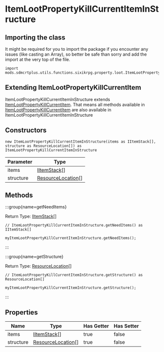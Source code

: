 # ItemLootPropertyKillCurrentItemInStructure

## Importing the class

It might be required for you to import the package if you encounter any issues (like casting an Array), so better be safe than sorry and add the import at the very top of the file.
```zenscript
import mods.sdmcrtplus.utils.functions.sixikrpg.property.loot.ItemLootPropertyKillCurrentItemInStructure;
```


## Extending ItemLootPropertyKillCurrentItem

ItemLootPropertyKillCurrentItemInStructure extends [ItemLootPropertyKillCurrentItem](/mods/sdmcrtplus/utils/functions/sixikrpg/property/loot/ItemLootPropertyKillCurrentItem). That means all methods available in [ItemLootPropertyKillCurrentItem](/mods/sdmcrtplus/utils/functions/sixikrpg/property/loot/ItemLootPropertyKillCurrentItem) are also available in ItemLootPropertyKillCurrentItemInStructure

## Constructors


```zenscript
new ItemLootPropertyKillCurrentItemInStructure(items as IItemStack[], structure as ResourceLocation[]) as ItemLootPropertyKillCurrentItemInStructure
```
| Parameter |                             Type                             |
|-----------|--------------------------------------------------------------|
| items     | [IItemStack](/vanilla/api/item/IItemStack)[]                 |
| structure | [ResourceLocation](/vanilla/api/resource/ResourceLocation)[] |



## Methods

:::group{name=getNeedItems}

Return Type: [IItemStack](/vanilla/api/item/IItemStack)[]

```zenscript
// ItemLootPropertyKillCurrentItemInStructure.getNeedItems() as IItemStack[]

myItemLootPropertyKillCurrentItemInStructure.getNeedItems();
```

:::

:::group{name=getStructure}

Return Type: [ResourceLocation](/vanilla/api/resource/ResourceLocation)[]

```zenscript
// ItemLootPropertyKillCurrentItemInStructure.getStructure() as ResourceLocation[]

myItemLootPropertyKillCurrentItemInStructure.getStructure();
```

:::


## Properties

|   Name    |                             Type                             | Has Getter | Has Setter |
|-----------|--------------------------------------------------------------|------------|------------|
| items     | [IItemStack](/vanilla/api/item/IItemStack)[]                 | true       | false      |
| structure | [ResourceLocation](/vanilla/api/resource/ResourceLocation)[] | true       | false      |

